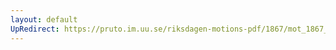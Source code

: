 ```yaml
---
layout: default
UpRedirect: https://pruto.im.uu.se/riksdagen-motions-pdf/1867/mot_1867__ak__221/mot_1867__ak__221-004.pdf
---
```


